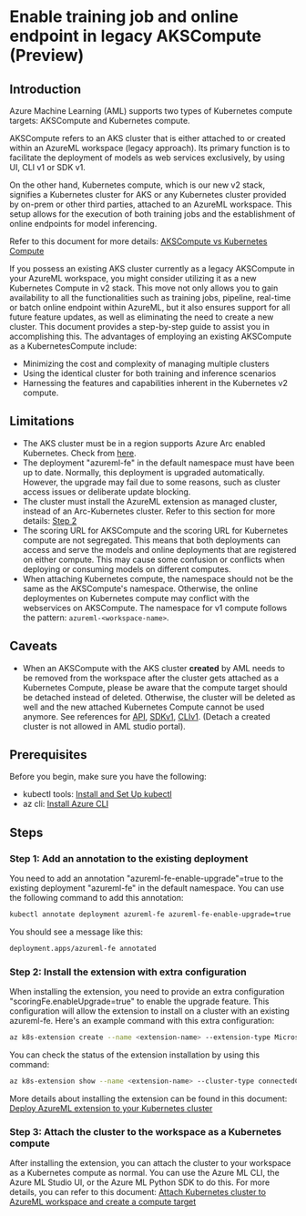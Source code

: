 # Enable training job and online endpoint in legacy AKSCompute (Preview)

## Introduction

Azure Machine Learning (AML) supports two types of Kubernetes compute targets: AKSCompute and Kubernetes compute.

AKSCompute refers to an AKS cluster that is either attached to or created within an AzureML workspace (legacy approach). Its primary function is to facilitate the deployment of models as web services exclusively, by using UI, CLI v1 or SDK v1.

On the other hand, Kubernetes compute, which is our new v2 stack, signifies a Kubernetes cluster for AKS or any Kubernetes cluster provided by on-prem or other third parties, attached to an AzureML workspace. This setup allows for the execution of both training jobs and the establishment of online endpoints for model inferencing.

Refer to this document for more details: [AKSCompute vs Kubernetes Compute](https://learn.microsoft.com/en-us/azure/machine-learning/how-to-attach-kubernetes-anywhere?view=azureml-api-2#kubernetescompute-and-legacy-akscompute)

If you possess an existing AKS cluster currently as a legacy AKSCompute in your AzureML workspace, you might consider utilizing it as a new Kubernetes Compute in v2 stack. This move not only allows you to gain availability to all the functionalities such as training jobs, pipeline, real-time or batch online endpoint within AzureML, but it also ensures support for all future feature updates, as well as eliminating the need to create a new cluster. This document provides a step-by-step guide to assist you in accomplishing this. The advantages of employing an existing AKSCompute as a KubernetesCompute include:

- Minimizing the cost and complexity of managing multiple clusters
- Using the identical cluster for both training and inference scenarios
- Harnessing the features and capabilities inherent in the Kubernetes v2 compute.

## Limitations
* The AKS cluster must be in a region supports Azure Arc enabled Kubernetes. Check from [here](https://azure.microsoft.com/en-us/explore/global-infrastructure/products-by-region/).
* The deployment "azureml-fe" in the default namespace must have been up to date. Normally, this deployment is upgraded automatically. However, the upgrade may fail due to some reasons, such as cluster access issues or deliberate update blocking.
* The cluster must install the AzureML extension as managed cluster, instead of an Arc-Kubernetes cluster. Refer to this section for more details: [Step 2](#step-2-install-the-extension-with-extra-configuration)
* The scoring URL for AKSCompute and the scoring URL for Kubernetes compute are not segregated. This means that both deployments can access and serve the models and online deployments that are registered on either compute. This may cause some confusion or conflicts when deploying or consuming models on different computes.
* When attaching Kubernetes compute, the namespace should not be the same as the AKSCompute's namespace. Otherwise, the online deploymentes on Kubernetes compute may conflict with the webservices on AKSCompute. The namespace for v1 compute follows the pattern: `azureml-<workspace-name>`.
## Caveats
* When an AKSCompute with the AKS cluster __created__ by AML needs to be removed from the workspace after the cluster gets attached as a Kubernetes Compute, please be aware that the compute target should be detached instead of deleted. Otherwise, the cluster will be deleted as well and the new attached Kubernetes Compute cannot be used anymore. See references for [API](https://learn.microsoft.com/en-us/rest/api/azureml/compute/delete?view=rest-azureml-2023-10-01&tabs=HTTP), [SDKv1](https://learn.microsoft.com/en-us/python/api/azureml-core/azureml.core.compute.aks.akscompute?view=azure-ml-py#azureml-core-compute-aks-akscompute-detach), [CLIv1](https://learn.microsoft.com/en-us/cli/azure/ml(v1)/computetarget?view=azure-cli-latest#az-ml(v1)-computetarget-detach). (Detach a created cluster is not allowed in AML studio portal).
## Prerequisites

Before you begin, make sure you have the following:

- kubectl tools: [Install and Set Up kubectl](https://kubernetes.io/docs/tasks/tools/)
- az cli: [Install Azure CLI](https://docs.microsoft.com/en-us/cli/azure/install-azure-cli)

## Steps

### Step 1: Add an annotation to the existing deployment

You need to add an annotation "azureml-fe-enable-upgrade"=true to the existing deployment "azureml-fe" in the default namespace. You can use the following command to add this annotation:

```bash
kubectl annotate deployment azureml-fe azureml-fe-enable-upgrade=true
```

You should see a message like this:

```bash
deployment.apps/azureml-fe annotated
```

### Step 2: Install the extension with extra configuration
When installing the extension, you need to provide an extra configuration "scoringFe.enableUpgrade=true" to enable the upgrade feature. This configuration will allow the extension to install on a cluster with an existing azureml-fe. Here's an example command with this extra configuration:

```bash
az k8s-extension create --name <extension-name> --extension-type Microsoft.AzureML.Kubernetes --config enableTraining=True enableInference=True inferenceRouterServiceType=LoadBalancer scoringFe.enableUpgrade=true --config-protected sslCertPemFile=<file-path-to-cert-PEM> sslCertKeyFile=<file-path-to-cert-KEY> --cluster-type managedClusters --cluster-name <your-cluster-name> --resource-group <your-RG-name> --scope cluster
```

You can check the status of the extension installation by using this command:

```bash
az k8s-extension show --name <extension-name> --cluster-type connectedClusters --cluster-name <your-connected-cluster-name> --resource-group <your-RG-name>
```
More details about installing the extension can be found in this document: [Deploy AzureML extension to your Kubernetes cluster](./deploy-extension.md)
### Step 3: Attach the cluster to the workspace as a Kubernetes compute

After installing the extension, you can attach the cluster to your workspace as a Kubernetes compute as normal. You can use the Azure ML CLI, the Azure ML Studio UI, or the Azure ML Python SDK to do this. For more details, you can refer to this document: [Attach Kubernetes cluster to AzureML workspace and create a compute target](./attach-compute.md)